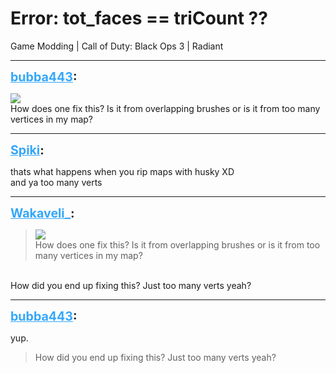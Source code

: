 # Error: tot_faces == triCount ??
Game Modding | Call of Duty: Black Ops 3 | Radiant

---
<strong style="font-size: 1.4em;"><span style="text-decoration: underline;text-decoration-color: #34a7f9;"><span style="color:#34a7f9;">bubba443</span></span>:</strong>

<p><img src="1160"><br />How does one fix this? Is it from overlapping brushes or is it from too many vertices in my map?</p>

---
<strong style="font-size: 1.4em;"><span style="text-decoration: underline;text-decoration-color: #34a7f9;"><span style="color:#34a7f9;">Spiki</span></span>:</strong>

<p>thats what happens when you rip maps with husky XD<br />and ya too many verts</p>

---
<strong style="font-size: 1.4em;"><span style="text-decoration: underline;text-decoration-color: #34a7f9;"><span style="color:#34a7f9;">Wakaveli_</span></span>:</strong>

<p><blockquote><img src="1160"><br />How does one fix this? Is it from overlapping brushes or is it from too many vertices in my map?<br /></blockquote><br />How did you end up fixing this? Just too many verts yeah?</p>

---
<strong style="font-size: 1.4em;"><span style="text-decoration: underline;text-decoration-color: #34a7f9;"><span style="color:#34a7f9;">bubba443</span></span>:</strong>

<p>yup. <br /><blockquote>How did you end up fixing this? Just too many verts yeah?<br /></blockquote></p>
